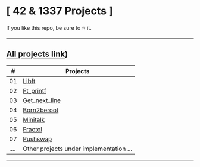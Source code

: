 # [ 42 & 1337 Projects ]

If you like this repo, be sure to ⭐ it.

<hr>

## [All projects link](https://github.com/achnouri)) 



|  #   | Projects                                                                                                                                   |
| ---  | -------------------------------------------------------------------------------------------------------------------------------------------|
|  01   | [Libft](https://github.com/achnouri/libft)                                                                                                | 
|  02   | [Ft_printf](https://github.com/achnouri/ft_printf)                                                                                        | 
|  03   | [Get_next_line](https://github.com/achnouri/get_next_line)                                                                                | 
|  04   | [Born2beroot](https://github.com/achnouri/Born2beroot)                                                                                    |
|  05   | [Minitalk](https://github.com/achnouri/Minitalk)                                                                                          |
|  06   | [Fractol](https://github.com/achnouri/Fractol)                                                                                            | 
|  07   | [Pushswap](https://github.com/achnouri/Push_swap)                                                                                         |
| ....  | Other projects under implementation ...                                                                                                   |
<hr>
